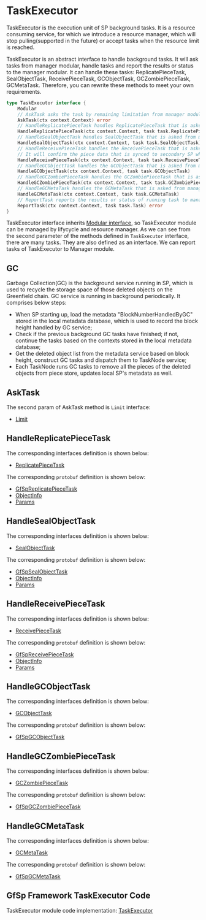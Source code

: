 # TaskExecutor

TaskExecutor is the execution unit of SP background tasks. It is a resource consuming service, for which we introduce a resource manager, which will stop pulling(supported in the future) or accept tasks when the resource limit is reached.

TaskExecutor is an abstract interface to handle background tasks. It will ask tasks from manager modular, handle tasks and report the results or status to the manager modular. It can handle these tasks: ReplicatePieceTask, SealObjectTask, ReceivePieceTask, GCObjectTask, GCZombiePieceTask, GCMetaTask. Therefore, you can rewrite these methods to meet your own requirements.

```go
type TaskExecutor interface {
    Modular
    // AskTask asks the task by remaining limitation from manager module.
    AskTask(ctx context.Context) error
    // HandleReplicatePieceTask handles ReplicatePieceTask that is asked from manager module.
    HandleReplicatePieceTask(ctx context.Context, task task.ReplicatePieceTask)
    // HandleSealObjectTask handles SealObjectTask that is asked from manager module.
    HandleSealObjectTask(ctx context.Context, task task.SealObjectTask)
    // HandleReceivePieceTask handles the ReceivePieceTask that is asked from manager module.
    // It will confirm the piece data that is synced to secondary SP whether has been sealed.
    HandleReceivePieceTask(ctx context.Context, task task.ReceivePieceTask)
    // HandleGCObjectTask handles the GCObjectTask that is asked from manager module.
    HandleGCObjectTask(ctx context.Context, task task.GCObjectTask)
    // HandleGCZombiePieceTask handles the GCZombiePieceTask that is asked from manager module.
    HandleGCZombiePieceTask(ctx context.Context, task task.GCZombiePieceTask)
    // HandleGCMetaTask handles the GCMetaTask that is asked from manager module.
    HandleGCMetaTask(ctx context.Context, task task.GCMetaTask)
    // ReportTask reports the results or status of running task to manager module.
    ReportTask(ctx context.Context, task task.Task) error
}
```

TaskExecutor interface inherits [Modular interface](./common/lifecycle_modular.md#modular-interface), so TaskExecutor module can be managed by lifycycle and resource manager.  As we can see from the second parameter of the methods defined in `TaskExecutor` interface, there are many tasks. They are also defined as an interface. We can report tasks of TaskExecutor to Manager module.

## GC

Garbage Collection(GC) is the background service running in SP, which is used to recycle the storage space of those deleted objects on the Greenfield chain. GC service is running in background periodically. It comprises below steps:

- When SP starting up, load the metadata "BlockNumberHandledByGC" stored in the local metadata database, which is used to record the block height handled by GC service;
- Check if the previous background GC tasks have finished; if not, continue the tasks based on the contexts stored in the local metadata database;
- Get the deleted object list from the metadata service based on block height, construct GC tasks and dispatch them to TaskNode service;
- Each TaskNode runs GC tasks to remove all the pieces of the deleted objects from piece store, updates local SP's metadata as well.

## AskTask

The second param of AskTask method is `Limit` interface:

- [Limit](./common/lifecycle_modular.md#limit)

## HandleReplicatePieceTask

The corresponding interfaces definition is shown below:

- [ReplicatePieceTask](./common/task.md#replicatepiecetask)

The corresponding `protobuf` definition is shown below:

- [GfSpReplicatePieceTask](./common/proto.md#gfspreplicatepiecetask-proto)
- [ObjectInfo](./common/proto.md#objectinfo-proto)
- [Params](./common/proto.md#params-proto)

## HandleSealObjectTask

The corresponding interfaces definition is shown below:

- [SealObjectTask](./common/task.md#sealobjecttask)

The corresponding `protobuf` definition is shown below:

- [GfSpSealObjectTask](./common/proto.md#gfspsealobjecttask-proto)
- [ObjectInfo](./common/proto.md#objectinfo-proto)
- [Params](./common/proto.md#params-proto)

## HandleReceivePieceTask

The corresponding interfaces definition is shown below:

- [ReceivePieceTask](./common/task.md#receivepiecetask)

The corresponding `protobuf` definition is shown below:

- [GfSpReceivePieceTask](./common/proto.md#gfspreceivepiecetask-proto)
- [ObjectInfo](./common/proto.md#objectinfo-proto)
- [Params](./common/proto.md#params-proto)

## HandleGCObjectTask

The corresponding interfaces definition is shown below:

- [GCObjectTask](./common/task.md#gcobjecttask)

The corresponding `protobuf` definition is shown below:

- [GfSpGCObjectTask](./common/proto.md#gfspgcobjecttask-proto)

## HandleGCZombiePieceTask

The corresponding interfaces definition is shown below:

- [GCZombiePieceTask](./common/task.md#gczombiepiecetask)

The corresponding `protobuf` definition is shown below:

- [GfSpGCZombiePieceTask](./common/proto.md#gfspgczombiepiecetask-proto)

## HandleGCMetaTask

The corresponding interfaces definition is shown below:

- [GCMetaTask](./common/task.md#gcmetatask)

The corresponding `protobuf` definition is shown below:

- [GfSpGCMetaTask](./common/proto.md#gfspgcmetatask-proto)

## GfSp Framework TaskExecutor Code

TaskExecutor module code implementation: [TaskExecutor](https://github.com/bnb-chain/greenfield-storage-provider/tree/master/modular/taskexecutor)
